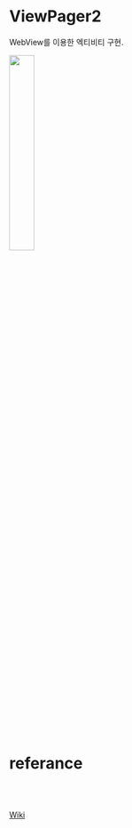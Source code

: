 # ViewPager2

WebView를 이용한 엑티비티 구현.


<img whith="30%" height="30%" src="![untitled](https://user-images.githubusercontent.com/73435598/206870160-5a54221d-01dc-48aa-a53a-e64e4773eac6.gif)"/><br>


<br>
<br>


# referance

<br>
<br>

[Wiki](https://github.com/jojun01835/2022-portportfolio/wiki/referance)
